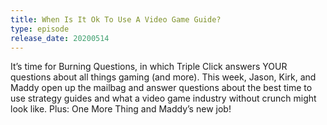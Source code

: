 ```yaml
---
title: When Is It Ok To Use A Video Game Guide?
type: episode
release_date: 20200514
---
```

It’s time for Burning Questions, in which Triple Click answers YOUR questions about all things gaming (and more). This week, Jason, Kirk, and Maddy open up the mailbag and answer questions about the best time to use strategy guides and what a video game industry without crunch might look like. Plus: One More Thing and Maddy’s new job!